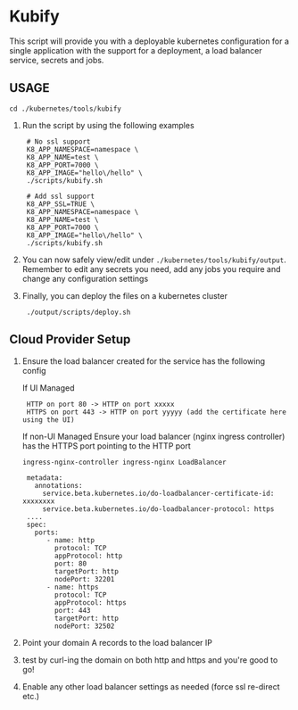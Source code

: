 # Kubify

This script will provide you with a deployable kubernetes configuration for a single application with the support for a deployment, a load balancer service, secrets and jobs.

## USAGE

`cd ./kubernetes/tools/kubify`

1. Run the script by using the following examples
   ```
    # No ssl support
    K8_APP_NAMESPACE=namespace \
    K8_APP_NAME=test \
    K8_APP_PORT=7000 \
    K8_APP_IMAGE="hello\/hello" \
    ./scripts/kubify.sh

    # Add ssl support
    K8_APP_SSL=TRUE \
    K8_APP_NAMESPACE=namespace \
    K8_APP_NAME=test \
    K8_APP_PORT=7000 \
    K8_APP_IMAGE="hello\/hello" \
    ./scripts/kubify.sh
   ```
2. You can now safely view/edit under `./kubernetes/tools/kubify/output`. Remember to edit any secrets you need, add any jobs you require and change any configuration settings

3. Finally, you can deploy the files on a kubernetes cluster
   ```
    ./output/scripts/deploy.sh
   ```


## Cloud Provider Setup

1. Ensure the load balancer created for the service has the following config
   
   If UI Managed
   
   ```
    HTTP on port 80 -> HTTP on port xxxxx
    HTTPS on port 443 -> HTTP on port yyyyy (add the certificate here using the UI)
   ```
   
   If non-UI Managed
   Ensure your load balancer (nginx ingress controller) has the HTTPS port pointing to the HTTP port
   
   `ingress-nginx-controller ingress-nginx LoadBalancer`
   
   ```
    metadata:
      annotations:
        service.beta.kubernetes.io/do-loadbalancer-certificate-id: xxxxxxxx
        service.beta.kubernetes.io/do-loadbalancer-protocol: https
    ....
    spec:
      ports:
         - name: http
           protocol: TCP
           appProtocol: http
           port: 80
           targetPort: http
           nodePort: 32201
         - name: https
           protocol: TCP
           appProtocol: https
           port: 443
           targetPort: http
           nodePort: 32502
   ```

2. Point your domain A records to the load balancer IP
   
3. test by curl-ing the domain on both http and https and you're good to go!

4. Enable any other load balancer settings as needed (force ssl re-direct etc.)
